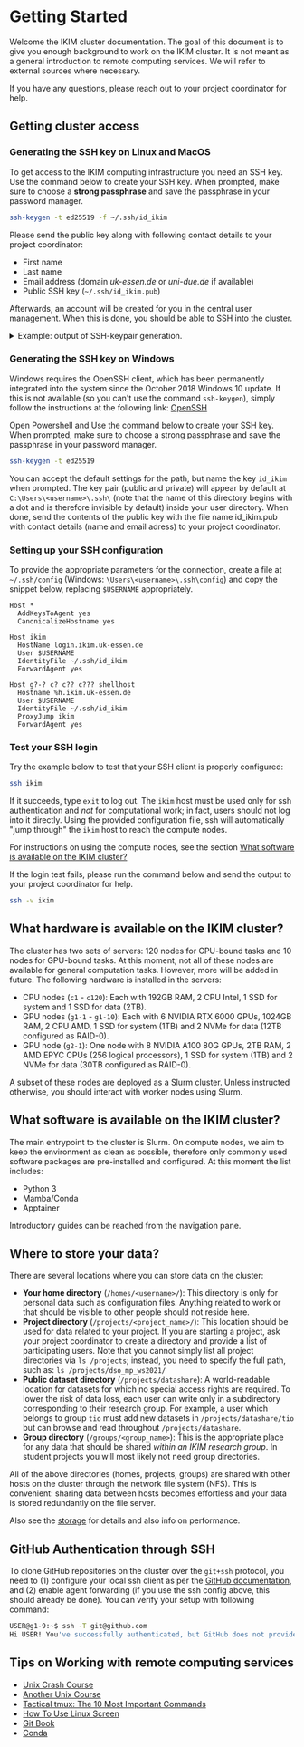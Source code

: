 # Getting Started

Welcome the IKIM cluster documentation. The goal of this document is to give you enough background to work on the IKIM cluster. It is not meant as a general introduction to remote computing services. We will refer to external sources where necessary.

If you have any questions, please reach out to your project coordinator for help.

## Getting cluster access

### Generating the SSH key on Linux and MacOS

To get access to the IKIM computing infrastructure you need an SSH key. Use the command below to create your SSH key. When prompted, make sure to choose a **strong passphrase** and save the passphrase in your password manager.

```sh
ssh-keygen -t ed25519 -f ~/.ssh/id_ikim
```

Please send the public key along with following contact details to your project coordinator:

- First name
- Last name
- Email address (domain _uk-essen.de_ or _uni-due.de_ if available)
- Public SSH key (`~/.ssh/id_ikim.pub`)

Afterwards, an account will be created for you in the central user management. When this is done, you should be able to SSH into the cluster.

<details>
<summary>Example: output of SSH-keypair generation. </summary>
When executing the command above, you should should see output similar to this:

```text
Generating public/private ed25519 key pair.
Enter passphrase (empty for no passphrase):
Enter same passphrase again:
Your identification has been saved in /Users/<user>/.ssh/id_ikim
Your public key has been saved in /Users/<user>/.ssh/id_ikim.pub
The key fingerprint is:
SHA256:PQyNrogYs001Y0IlsG75teDBFVlDmd7xSJPNI1lrQr4 user@<host>
The key's randomart image is:
+--[ED25519 256]--+
|..o...++o.*.     |
| o . ..o+X +.    |
|. . =.. =oBo.    |
|. o+.o o *+.     |
|o+.+ .  SE+      |
|.Bo.+...   .     |
|o oo...          |
|                 |
|                 |
+----[SHA256]-----+
```

Note that two files were created in your home directory in the `.ssh` subdirectory:

```sh
$ ls ~/.ssh
config  id_ikim  id_ikim.pub  known_hosts
```

- `~/.ssh/id_ikim` - This is your private SSH key. Treat this file like a password. Do not share it with anyone.
- `~/.ssh/id_ikim.pub` - This is your public SSH key. This should be shared with your project coordinator. You can open it with any text editor.

The contents of `~/.ssh/id_ikim.pub` look similar to this:

```sh
$ cat ~/.ssh/id_ikim.pub
ssh-ed25519 [long random string] <user>@<host>
```

</details>

### Generating the SSH key on Windows

Windows requires the OpenSSH client, which has been permanently integrated into the system since the October 2018 Windows 10 update. If this is not available (so you can't use the command `ssh-keygen`), simply follow the instructions at the following link: [OpenSSH](https://learn.microsoft.com/en-us/windows-server/administration/openssh/openssh_install_firstuse?tabs=gui#install-openssh-using-windows-settings)

Open Powershell and Use the command below to create your SSH key. When prompted, make sure to choose a strong passphrase and save the passphrase in your password manager.

```sh
ssh-keygen -t ed25519
```

You can accept the default settings for the path, but name the key `id_ikim` when prompted. The key pair (public and private) will appear by default at `C:\Users\<username>\.ssh\` (note that the name of this directory begins with a dot and is therefore invisible by default) inside your user directory. When done, send the contents of the public key with the file name id_ikim.pub with contact details (name and email adress) to your project coordinator.

### Setting up your SSH configuration

To provide the appropriate parameters for the connection, create a file at `~/.ssh/config` (Windows: `\Users\<username>\.ssh\config`) and copy the snippet below, replacing `$USERNAME` appropriately.

```ssh
Host *
  AddKeysToAgent yes
  CanonicalizeHostname yes

Host ikim
  HostName login.ikim.uk-essen.de
  User $USERNAME
  IdentityFile ~/.ssh/id_ikim
  ForwardAgent yes

Host g?-? c? c?? c??? shellhost
  Hostname %h.ikim.uk-essen.de
  User $USERNAME
  IdentityFile ~/.ssh/id_ikim
  ProxyJump ikim
  ForwardAgent yes
```

### Test your SSH login

Try the example below to test that your SSH client is properly configured:

```sh
ssh ikim
```

If it succeeds, type `exit` to log out. The `ikim` host must be used only for ssh authentication and _not_ for computational work; in fact, users should not log into it directly. Using the provided configuration file, ssh will automatically "jump through" the `ikim` host to reach the compute nodes.

For instructions on using the compute nodes, see the section [What software is available on the IKIM cluster?](#what-software-is-available-on-the-ikim-cluster)

If the login test fails, please run the command below and send the output to your project coordinator for help.

```sh
ssh -v ikim
```

## What hardware is available on the IKIM cluster?

The cluster has two sets of servers: 120 nodes for CPU-bound tasks and 10 nodes for GPU-bound tasks. At this moment, not all of these nodes are available for general computation tasks. However, more will be added in future. The following hardware is installed in the servers:

- CPU nodes (`c1` - `c120`): Each with 192GB RAM, 2 CPU Intel, 1 SSD for system and 1 SSD for data (2TB).
- GPU nodes (`g1-1` - `g1-10`): Each with 6 NVIDIA RTX 6000 GPUs, 1024GB RAM, 2 CPU AMD, 1 SSD for system (1TB) and 2 NVMe for data (12TB configured as RAID-0).
- GPU node (`g2-1`): One node with 8 NVIDIA A100 80G GPUs, 2TB RAM, 2 AMD EPYC CPUs (256 logical processors), 1 SSD for system (1TB) and 2 NVMe for data (30TB configured as RAID-0).

A subset of these nodes are deployed as a Slurm cluster. Unless instructed otherwise, you should interact with worker nodes using Slurm.

## What software is available on the IKIM cluster?

The main entrypoint to the cluster is Slurm. On compute nodes, we aim to keep the environment as clean as possible, therefore only commonly used software packages are pre-installed and configured. At this moment the list includes:

- Python 3
- Mamba/Conda
- Apptainer

Introductory guides can be reached from the navigation pane.

## Where to store your data?

There are several locations where you can store data on the cluster:

- **Your home directory** (`/homes/<username>/`): This directory is only for personal data such as configuration files. Anything related to work or that should be visible to other people should not reside here.
- **Project directory** (`/projects/<project_name>/`): This location should be used for data related to your project. If you are starting a project, ask your project coordinator to create a directory and provide a list of participating users. Note that you cannot simply list all project directories via `ls /projects`; instead, you need to specify the full path, such as: `ls /projects/dso_mp_ws2021/`
- **Public dataset directory** (`/projects/datashare`): A world-readable location for datasets for which no special access rights are required. To lower the risk of data loss, each user can write only in a subdirectory corresponding to their research group. For example, a user which belongs to group `tio` must add new datasets in `/projects/datashare/tio` but can browse and read throughout `/projects/datashare`.
- **Group directory** (`/groups/<group_name>`): This is the appropriate place for any data that should be shared _within an IKIM research group_. In student projects you will most likely not need group directories.

All of the above directories (homes, projects, groups) are shared with other hosts on the cluster through the network file system (NFS). This is convenient: sharing data between hosts becomes effortless and your data is stored redundantly on the file server.

Also see the [storage](./storage.md) for details and also info on performance.

## GitHub Authentication through SSH

To clone GitHub repositories on the cluster over the `git+ssh` protocol, you need to (1) configure your local ssh client as per the [GitHub documentation](https://docs.github.com/en/authentication/connecting-to-github-with-ssh), and (2) enable agent forwarding (if you use the ssh config above, this should already be done). You can verify your setup with following command:

```sh
USER@g1-9:~$ ssh -T git@github.com
Hi USER! You've successfully authenticated, but GitHub does not provide shell access.
```

## Tips on Working with remote computing services

- [Unix Crash Course](https://tildesites.bowdoin.edu/~sbarker/unix/)
- [Another Unix Course](https://www.csoft.net/docs/course.html)
- [Tactical tmux: The 10 Most Important Commands](https://danielmiessler.com/study/tmux/)
- [How To Use Linux Screen](https://linuxize.com/post/how-to-use-linux-screen/)
- [Git Book](https://git-scm.com/book/en/v2)
- [Conda](https://conda.io/projects/conda/en/latest/user-guide/getting-started.html#managing-conda)

